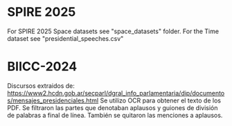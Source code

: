 # SPIRE 2025  

For SPIRE 2025 Space datasets see "space_datasets" folder. For the Time dataset see "presidential_speeches.csv"
# BIICC-2024

Discursos extraidos de: https://www2.hcdn.gob.ar/secparl/dgral_info_parlamentaria/dip/documentos/mensajes_presidenciales.html
Se utilizo OCR para obtener el texto de los PDF. Se filtraron las partes que denotaban aplausos y guiones de división de palabras a final de línea. También se quitaron las menciones a aplausos.
